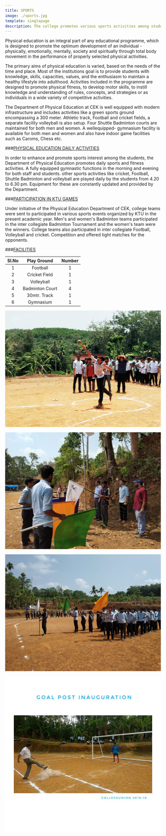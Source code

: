 ```yaml
---
title: SPORTS
image: ./sports.jpg
template: singlepage
description: The college promotes various sports activities among students to nurture care of ones physique and sportsmanship.
---
```

<p>Physical education is an integral part of any
educational programme, which is designed to promote the optimum
development of an individual - physically, emotionally, mentally,
society and spiritually through total body movement in the performance
of properly selected physical activities.</p>
<p>The primary aims of physical education is varied,
based on the needs of the time and place. Most of the institutions goal
is to provide students with knowledge, skills, capacities, values, and the
enthusiasm to maintain a healthy lifestyle into adulthood. Activities
included in the programme are designed to promote physical fitness, to
develop motor skills, to instill knowledge and understanding of rules,
concepts, and strategies or as individuals in a wide variety of
competitive activities.</p>
<p>The Department of Physical Education at CEK is well
equipped with modern infrastructure and includes activities like a green
sports ground encompassing a 300 meter. Athletic track, Football and
cricket fields, a separate facility volleyball is also setup. Four Shuttle
Badminton courts are maintained for both men and women. A wellequipped-
gymnasium facility is available for both men and women and
also have indoor game facilities such as Caroms, Chess etc.</p>

###<u>PHYSICAL EDUCATION DAILY ACTIVITIES</u>

<p>In order to enhance and promote sports interest among
the students, the Department of Physical Education promotes daily
sports and fitness activities. A fully equipped gymnastic functions in
the morning and evening for both staff and students. other sports
activities like cricket, Football, Shuttle Badminton and volleyball are
played daily by the students from 4.20 to 6.30 pm. Equipment for these
are constantly updated and provided by the Department.</p>

###<u>PARTICIPATION IN KTU GAMES</u>

<p>Under initiative of the Physical Education Department
of CEK, college teams were sent to participated in various sports events
organized by KTU in the present academic year. Men's and women's
Badminton teams participated in the inter collegiate Badminton
Tournament and the women's team were the winners. College teams
also participated in inter collegiate Football, Volleyball and cricket.
Competition and offered tight matches for the opponents.</p>

###<u>FACILITIES</u>

| Sl.No 	| Play Ground 	| Number 	|
|:-----:	|:---------------:	|:------:	|
| 1 	| Football 	| 1 	|
| 2 	| Cricket Field 	| 1 	|
| 3 	| Volleyball 	| 1 	|
| 4 	| Badminton Court 	| 4 	|
| 5 	| 30mtr. Track 	| 1 	|
| 6 	| Gymnasium 	| 1 	|

<!-- 
[row]
[col]
![s1](s1.jpg)
[/col]
[col]
![s2](s2.jpg)
[/col]
[/row]
[row]
[col]
![s3](s3.jpg)
[/col]
[col]
![n4](s4.jpg)
[/col]
[/row] -->

![n1](s1.jpg)

![n2](s2.jpg)

![n3](s3.jpg)

![n4](s4.jpg)


